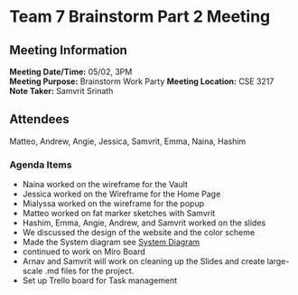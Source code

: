 # Team 7 Brainstorm Part 2 Meeting

## Meeting Information

**Meeting Date/Time:** 05/02, 3PM  
**Meeting Purpose:** Brainstorm Work Party
**Meeting Location:** CSE 3217
**Note Taker:** Samvrit Srinath

## Attendees

Matteo, Andrew, Angie, Jessica, Samvrit, Emma, Naina, Hashim

### Agenda Items

-   Naina worked on the wireframe for the Vault
-   Jessica worked on the Wireframe for the Home Page
-   Mialyssa worked on the wireframe for the popup
-   Matteo worked on fat marker sketches with Samvrit
-   Hashim, Emma, Angie, Andrew, and Samvrit worked on the slides
-   We discussed the design of the website and the color scheme
-   Made the System diagram see [System Diagram](../../specs/brainstorm/diagram.drawio.png)
-   continued to work on Miro Board
-   Arnav and Samvrit will work on cleaning up the Slides and create large-scale .md files for the project.
-   Set up Trello board for Task management
